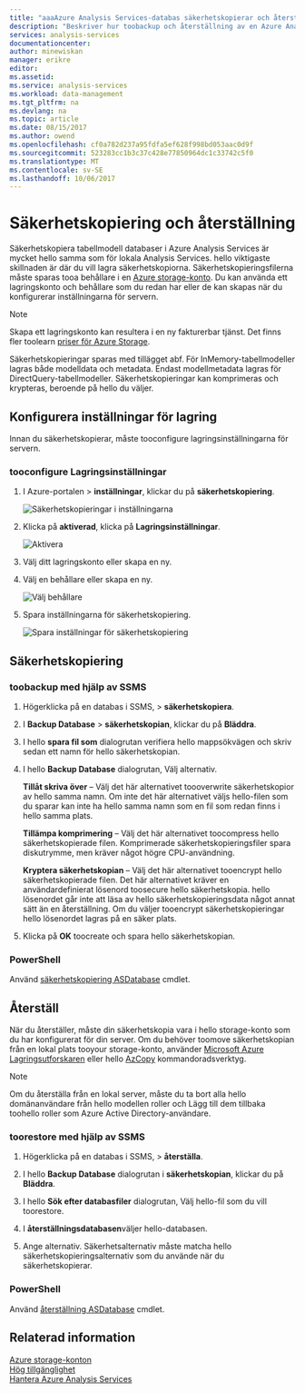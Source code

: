 ```yaml
---
title: "aaaAzure Analysis Services-databas säkerhetskopierar och återställer | Microsoft Docs"
description: "Beskriver hur toobackup och återställning av en Azure Analysis Services-databasen."
services: analysis-services
documentationcenter: 
author: minewiskan
manager: erikre
editor: 
ms.assetid: 
ms.service: analysis-services
ms.workload: data-management
ms.tgt_pltfrm: na
ms.devlang: na
ms.topic: article
ms.date: 08/15/2017
ms.author: owend
ms.openlocfilehash: cf0a782d237a95fdfa5ef628f998bd053aac0d9f
ms.sourcegitcommit: 523283cc1b3c37c428e77850964dc1c33742c5f0
ms.translationtype: MT
ms.contentlocale: sv-SE
ms.lasthandoff: 10/06/2017
---
```

# <a name="backup-and-restore"></a>Säkerhetskopiering och återställning

Säkerhetskopiera tabellmodell databaser i Azure Analysis Services är mycket hello samma som för lokala Analysis Services. hello viktigaste skillnaden är där du vill lagra säkerhetskopiorna. Säkerhetskopieringsfilerna måste sparas tooa behållare i en [Azure storage-konto](../storage/common/storage-create-storage-account.md). Du kan använda ett lagringskonto och behållare som du redan har eller de kan skapas när du konfigurerar inställningarna för servern.

> [!NOTE]
> Skapa ett lagringskonto kan resultera i en ny fakturerbar tjänst. Det finns fler toolearn [priser för Azure Storage](https://azure.microsoft.com/pricing/details/storage/blobs/).
> 
> 

Säkerhetskopieringar sparas med tillägget abf. För InMemory-tabellmodeller lagras både modelldata och metadata. Endast modellmetadata lagras för DirectQuery-tabellmodeller. Säkerhetskopieringar kan komprimeras och krypteras, beroende på hello du väljer. 



## <a name="configure-storage-settings"></a>Konfigurera inställningar för lagring
Innan du säkerhetskopierar, måste tooconfigure lagringsinställningarna för servern.


### <a name="tooconfigure-storage-settings"></a>tooconfigure Lagringsinställningar
1.  I Azure-portalen > **inställningar**, klickar du på **säkerhetskopiering**.

    ![Säkerhetskopieringar i inställningarna](./media/analysis-services-backup/aas-backup-backups.png)

2.  Klicka på **aktiverad**, klicka på **Lagringsinställningar**.

    ![Aktivera](./media/analysis-services-backup/aas-backup-enable.png)

3. Välj ditt lagringskonto eller skapa en ny.

4. Välj en behållare eller skapa en ny.

    ![Välj behållare](./media/analysis-services-backup/aas-backup-container.png)

5. Spara inställningarna för säkerhetskopiering.

    ![Spara inställningar för säkerhetskopiering](./media/analysis-services-backup/aas-backup-save.png)

## <a name="backup"></a>Säkerhetskopiering

### <a name="toobackup-by-using-ssms"></a>toobackup med hjälp av SSMS

1. Högerklicka på en databas i SSMS, > **säkerhetskopiera**.

2. I **Backup Database** > **säkerhetskopian**, klickar du på **Bläddra**.

3. I hello **spara fil som** dialogrutan verifiera hello mappsökvägen och skriv sedan ett namn för hello säkerhetskopian. 

4. I hello **Backup Database** dialogrutan, Välj alternativ.

    **Tillåt skriva över** – Välj det här alternativet toooverwrite säkerhetskopior av hello samma namn. Om inte det här alternativet väljs hello-filen som du sparar kan inte ha hello samma namn som en fil som redan finns i hello samma plats.

    **Tillämpa komprimering** – Välj det här alternativet toocompress hello säkerhetskopierade filen. Komprimerade säkerhetskopieringsfiler spara diskutrymme, men kräver något högre CPU-användning. 

    **Kryptera säkerhetskopian** – Välj det här alternativet tooencrypt hello säkerhetskopierade filen. Det här alternativet kräver en användardefinierat lösenord toosecure hello säkerhetskopia. hello lösenordet går inte att läsa av hello säkerhetskopieringsdata något annat sätt än en återställning. Om du väljer tooencrypt säkerhetskopieringar hello lösenordet lagras på en säker plats.

5. Klicka på **OK** toocreate och spara hello säkerhetskopian.


### <a name="powershell"></a>PowerShell
Använd [säkerhetskopiering ASDatabase](https://docs.microsoft.com/sql/analysis-services/powershell/backup-asdatabase-cmdlet) cmdlet.

## <a name="restore"></a>Återställ
När du återställer, måste din säkerhetskopia vara i hello storage-konto som du har konfigurerat för din server. Om du behöver toomove säkerhetskopian från en lokal plats tooyour storage-konto, använder [Microsoft Azure Lagringsutforskaren](https://docs.microsoft.com/azure/vs-azure-tools-storage-manage-with-storage-explorer) eller hello [AzCopy](../storage/common/storage-use-azcopy.md) kommandoradsverktyg. 



> [!NOTE]
> Om du återställa från en lokal server, måste du ta bort alla hello domänanvändare från hello modellen roller och Lägg till dem tillbaka toohello roller som Azure Active Directory-användare.
> 
> 

### <a name="toorestore-by-using-ssms"></a>toorestore med hjälp av SSMS

1. Högerklicka på en databas i SSMS, > **återställa**.

2. I hello **Backup Database** dialogrutan i **säkerhetskopian**, klickar du på **Bläddra**.

3. I hello **Sök efter databasfiler** dialogrutan, Välj hello-fil som du vill toorestore.

4. I **återställningsdatabasen**väljer hello-databasen.

5. Ange alternativ. Säkerhetsalternativ måste matcha hello säkerhetskopieringsalternativ som du använde när du säkerhetskopierar.


### <a name="powershell"></a>PowerShell

Använd [återställning ASDatabase](https://docs.microsoft.com/sql/analysis-services/powershell/restore-asdatabase-cmdlet) cmdlet.


## <a name="related-information"></a>Relaterad information

[Azure storage-konton](../storage/common/storage-create-storage-account.md)  
[Hög tillgänglighet](analysis-services-bcdr.md)     
[Hantera Azure Analysis Services](analysis-services-manage.md)
